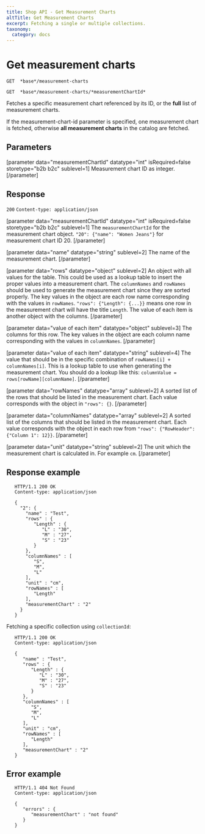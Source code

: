 ```yaml
---
title: Shop API - Get Measurement Charts
altTitle: Get Measurement Charts
excerpt: Fetching a single or multiple collections.
taxonomy:
  category: docs
---
```


# Get measurement charts

```text
GET  *base*/measurement-charts
```

```text
GET  *base*/measurement-charts/*measurementChartId*
```

Fetches a specific measurement chart referenced by its ID, or the **full** list of measurement charts.

If the measurement-chart-id parameter is specified, one measurement chart is fetched, otherwise **all measurement charts** in the catalog are fetched.

## Parameters

[parameter data="measurementChartId" datatype="int" isRequired=false storetype="b2b b2c" sublevel=1]
Measurement chart ID as integer.
[/parameter]

## Response
`200` `Content-type: application/json`

[parameter data="measurementChartId" datatype="int" isRequired=false storetype="b2b b2c" sublevel=1]
The ``measurementChartId`` for the measurement chart object.
``"20": {"name": "Women Jeans"}`` for measurement chart ID 20.
[/parameter]

[parameter data="name" datatype="string" sublevel=2]
The name of the measurement chart.
[/parameter]

[parameter data="rows" datatype="object" sublevel=2]
An object with all values for the table. This could be used as a lookup table to insert the proper values into a measurement chart. The ``columnNames`` and ``rowNames`` should be used to generate the measurement chart since they are sorted properly. The key values in the object are each row name corresponding with the values in ``rowNames``.
``"rows": {"Length": {...}}`` means one row in the measurement chart will have the title ``Length``. The value of each item is another object with the columns.
[/parameter]

[parameter data="value of each item" datatype="object" sublevel=3]
The columns for this row. The key values in the object are each column name corresponding with the values in ``columnNames``.
[/parameter]

[parameter data="value of each item" datatype="string" sublevel=4]
The value that should be in the specific combination of ``rowNames[i] + columnNames[i]``. This is a lookup table to use when generating the measurement chart.
You should do a lookup like this: ``columnValue = rows[rowName][columnName]``.
[/parameter]

[parameter data="rowNames" datatype="array" sublevel=2]
A sorted list of the rows that should be listed in the measurement chart. Each value corresponds with the object in ``"rows": {}``.
[/parameter]

[parameter data="columnNames" datatype="array" sublevel=2]
A sorted list of the columns that should be listed in the measurement chart. Each value corresponds with the object in each row from ``"rows": {"RowHeader": {"Column 1": 12}}``.
[/parameter]

[parameter data="unit" datatype="string" sublevel=2]
The unit which the measurement chart is calculated in. For example ``cm``.
[/parameter]

## Response example

```http
   HTTP/1.1 200 OK
   Content-type: application/json

   {
     "2": {
       "name" : "Test",
       "rows" : {
          "Length" : {
             "L" : "30",
             "M" : "27",
             "S" : "23"
          }
       },
       "columnNames" : [
          "S",
          "M",
          "L"
       ],
       "unit" : "cm",
       "rowNames" : [
          "Length"
       ],
       "measurementChart" : "2"
     }
   }
```

Fetching a specific collection using `collectionId`:

```http
   HTTP/1.1 200 OK
   Content-type: application/json

   {
      "name" : "Test",
      "rows" : {
         "Length" : {
            "L" : "30",
            "M" : "27",
            "S" : "23"
         }
      },
      "columnNames" : [
         "S",
         "M",
         "L"
      ],
      "unit" : "cm",
      "rowNames" : [
         "Length"
      ],
      "measurementChart" : "2"
   }
```

## Error example

```http
   HTTP/1.1 404 Not Found
   Content-type: application/json

   {
      "errors" : {
         "measurementChart" : "not found"
      }
   }
```